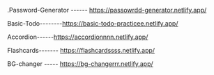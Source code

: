 .Password-Generator ------ https://passowrdd-generator.netlify.app/

Basic-Todo--------https://basic-todo-practicee.netlify.app/ 
 
Accordion------https://accordionnnn.netlify.app/

Flashcards------- https://flashcardssss.netlify.app/

BG-changer ----- https://bg-changerrr.netlify.app/


